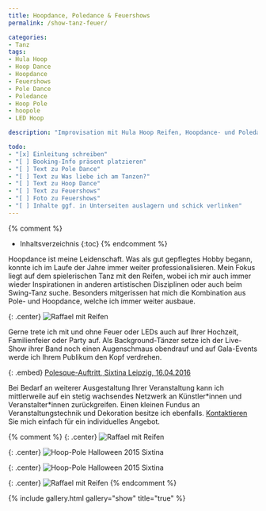 ```yaml
---
title: Hoopdance, Poledance & Feuershows
permalink: /show-tanz-feuer/

categories: 
- Tanz
tags: 
- Hula Hoop
- Hoop Dance
- Hoopdance
- Feuershows
- Pole Dance
- Poledance
- Hoop Pole
- hoopole
- LED Hoop

description: "Improvisation mit Hula Hoop Reifen, Hoopdance- und Poledance-Shows mit Lichteffekten durch LEDs und Feuer - Ich tanze auch auf Ihrer Hochzeit und mache mit artistischen Showeinlagen Familienfeiern, Partys oder Gala-Events zu unvergesslichen Ereignissen."

todo:
- "[x] Einleitung schreiben"
- "[ ] Booking-Info präsent platzieren"
- "[ ] Text zu Pole Dance"
- "[ ] Text zu Was liebe ich am Tanzen?"
- "[ ] Text zu Hoop Dance"
- "[ ] Text zu Feuershows"
- "[ ] Foto zu Feuershows"
- "[ ] Inhalte ggf. in Unterseiten auslagern und schick verlinken"
---
```


{% comment %}
* Inhaltsverzeichnis
{:toc}
{% endcomment %}

Hoopdance ist meine Leidenschaft. Was als gut gepflegtes Hobby begann, konnte ich im Laufe der Jahre immer weiter professionalisieren. Mein Fokus liegt auf dem spielerischen Tanz mit den Reifen, wobei ich mir auch immer wieder Inspirationen in anderen artistischen Disziplinen oder auch beim Swing-Tanz suche. Besonders mitgerissen hat mich die Kombination aus Pole- und Hoopdance, welche ich immer weiter ausbaue.

{: .center}
![Raffael mit Reifen]({{site.imgpath}}/DSC05559_sw.jpg)

Gerne trete ich mit und ohne Feuer oder LEDs auch auf Ihrer Hochzeit, Familienfeier oder Party auf. Als Background-Tänzer setze ich der Live-Show ihrer Band noch einen Augenschmaus obendrauf und auf Gala-Events werde ich Ihrem Publikum den Kopf verdrehen.

{: .embed}
[Polesque-Auftritt, Sixtina Leipzig, 16.04.2016](https://www.youtube.com/watch?v=5eolBcP-L8M)

Bei Bedarf an weiterer Ausgestaltung Ihrer Veranstaltung kann ich mittlerweile auf ein stetig wachsendes Netzwerk an Künstler\*innen und Veranstalter\*innen zurückgreifen. Einen kleinen Fundus an Veranstaltungstechnik und Dekoration besitze ich ebenfalls. [Kontaktieren](/kontakt) Sie mich einfach für ein individuelles Angebot.

{% comment %}
{: .center}
![Raffael mit Reifen]({{site.imgpath}}/DSC05547_500px.jpg)



{: .center}
![Hoop-Pole Halloween 2015 Sixtina]({{site.imgpath}}/raffael_hoop-pole_halloween2015_sixtina_probe.jpg)

{: .center}
![Hoop-Pole Halloween 2015 Sixtina]({{site.imgpath}}/raffael_hoop-pole_halloween2015_sixtina_c-chico.jpg "c: Chico")




{: .center}
![Raffael mit Reifen]({{site.imgpath}}/DSC05543.jpg)
{% endcomment %}


{% include gallery.html gallery="show" title="true" %}